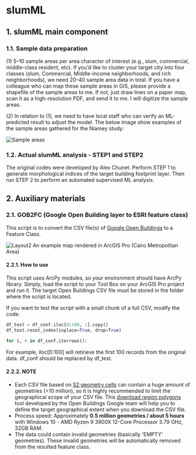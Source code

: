 # slumML

## 1. slumML main component

### 1.1. Sample data preparation
(1) 5–10 sample areas per area character of interest (e.g., slum, commercial, middle-class resident, etc). If you’d like to cluster your target city into four classes (slum, Commercial, Middle-income neighborhoods, and rich neighborhoods), we need 20–40 sample area data in total. If you have a colleague who can map these sample areas in GIS, please provide a shapefile of the sample areas to me. If not, just draw lines on a paper map, scan it as a high-resolution PDF, and send it to me. I will digitize the sample areas.

(2) In relation to (1), we need to have local staff who can verify an ML-predicted result to adjust the model.
The below image show examples of the sample areas gathered for the Niamey study:

![Sample areas](https://user-images.githubusercontent.com/64405484/149363357-ac2fe7d9-4aca-4345-88a1-c5d2f9e304a5.png)

### 1.2. Actual slumML analysis - STEP1 and STEP2
The original codes were developed by Alex Chunet.
Perform STEP 1 to generate morphological indices of the target building footprint layer. Then run STEP 2 to perform an automated supervised ML analysis.

## 2. Auxiliary materials
### 2.1. GOB2FC (Google Open Building layer to ESRI feature class)
This script is to convert the CSV file(s) of [Google Open Buildings](https://sites.research.google/open-buildings/) to a Feature Class.

![Layout2](https://user-images.githubusercontent.com/64405484/137813865-0abd8f0c-ff15-4980-9251-042a8f9dc66b.png)
An example map rendered in ArcGIS Pro (Cairo Metropolitan Area)

#### 2.2.1. How to use
This script uses ArcPy modules, so your environment should have ArcPy library. Simply, load the script to your Tool Box on your ArcGIS Pro project and run it. The target Open Buildings CSV file must be stored in the folder where the script is located.

If you want to test the script with a small chunk of a full CSV, modify the code:

```python
df_test = df_conf.iloc[0:100, :].copy()
df_test.reset_index(inplace=True, drop=True)

for i, r in df_conf.iterrows():
```
For example, iloc[0:100] will retirieve the first 100 records from the original data. df_conf should be replaced by df_test.

#### 2.2.2. NOTE

* Each CSV file based on [S2 geometry cells](https://s2geometry.io/) can contain a huge amount of geometries (+10 million), so it is highly recommended to limit the geographical scope of your CSV file. This [download region polygons](https://colab.research.google.com/github/google-research/google-research/blob/master/building_detection/open_buildings_download_region_polygons.ipynb#scrollTo=fwxfj3B1qUWu) tool developed by the Open Buildings Google team will help you to define the target geographical extent when you download the CSV file.
* Process speed: Approximately **0.5 million geometries / about 5 hours** with Windows 10 - AMD Ryzen 9 3900X 12-Core Processor 3.79 GHz, 32GB RAM.
* The data could contain invalid geometries (basically 'EMPTY' geometries). These invalid geometries will be automatically removed from the resulted feature class.
